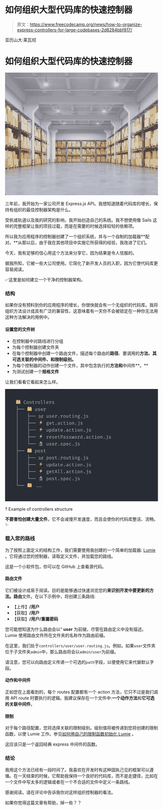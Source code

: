 # 如何组织大型代码库的快速控制器

> 原文：<https://www.freecodecamp.org/news/how-to-organize-express-controllers-for-large-codebases-2d8284bbf817/>

亚历山大·莱瓦彻

# 如何组织大型代码库的快速控制器

![1*rZynfm9hux013-uclDjBfA](img/d28890193a52773f5136878fdcb16958.png)

三年前，我开始为一家公司开发 Express.js API。我想知道随着代码库的增长，保持有组织的最佳控制器架构是什么。

受帆或轨道以及我的研究的影响，我开始创造自己的系统。我不想使用像 Sails 这样的完整框架让我的项目过载，而是在需要的时候选择较轻的依赖项。

所以我为应用程序的控制器创建了一个组织系统，并与一个自制的加载器**配对。**从那以后，由于我在其他项目中实施它所获得的经验，我改进了它们。

今天，我有足够的信心用这个方法来分享它，因为结果是令人信服的。

据我所知，它被一些大公司使用。它简化了新开发人员的入职，因为它使代码库更容易阅读。

✅这里是如何建立一个干净的控制器架构。

### **结构**

如果你没有预料到你的应用程序的增长，你很快就会有一个无组织的代码库。我将组织方法设计成具有广泛的兼容性，这意味着有一天你不会被锁定在一种你无法用这种方法解决的用例中。

#### 设置您的文件树

*   在控制器中对路线进行分组
*   为每个控制器创建文件夹
*   在每个控制器中创建一个路由文件，描述每个路由的**路径**、要调用的**方法、**其可选关联的**中间件、**和**限制级别。**
*   为每个控制器的动作创建一个文件，其中包含执行的**方法和**中间件**。**
*   为测试创建一个**规格文件**

让我们看看它看起来怎么样。

![1*4b15NCcOkq9zjfQcS8bEdg](img/f933919f915d0c18d6d45ecb3efde69a.png)

? Example of controllers structure

**不要害怕创建大量文件**。它不会减慢开发速度，而且会使你的代码库整洁、流畅。✨

### **载入您的路线**

为了按照上面定义的结构工作，我们需要使用我创建的一个简单的加载器: [Lumie](https://github.com/Alex-Levacher/Lumie) 。它将通过您的控制器，读取定义文件，并加载您的路线。

这是一个小软件包，你可以在 GitHub 上查看源代码。

#### 路由文件

它们被设计成易于阅读。目的是能够通过快速浏览您的**来识别开发中要更新的方法。路由**文件。在以下示例中，将创建三条路线:

*   【上传】**/用户**
*   【获取】**/用户**
*   【获取】**/用户/重置密码**

您可能想知道为什么路由会以“ **user** 为前缀，尽管在路由定义中没有描述。Lumie 使用路由文件所在文件夹的名称作为路由前缀。

在这里，我们处于`controllers/user/user.routing.js`。例如，如果`user`文件夹位于子文件夹`admin`中，那么路由将会以`admin/user`为前缀。

请注意，您可以向路由定义传递一个可选的`path`字段，以便使用它来代替默认字段。

#### 动作和中间件

正如您在上面看到的，每个 routes 配置都有一个 action 方法，它只不过是我们调用 API route 时要执行的逻辑。我建议保存在一个文件中:**一个动作方法**和**它可选的关联中间件**。

#### 限制

对于每个路径配置，您将选择关联的限制级别。级别值将被传递到您将创建的限制函数，以使 Lumie 工作。参见[如何用自己的限制函数初始化 Lumie](https://github.com/Alex-Levacher/Lumie#%EF%B8%8F-configuration) 。

这应该只是一个返回经典 express 中间件的函数。

### 结论

我用这个方法已经有一段时间了。我喜欢在开发时有这种固执己见的框架可以遵循。在一天结束的时候，它帮助我保持一个良好的代码库，而不是走捷径，比如在一个文件中写太多的逻辑或者在一个不合适的文件中定义一条路线。

感谢阅读。请在评论中告诉我你对这样组织控制器的看法。

如果你觉得这篇文章有帮助，掉一些？？